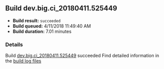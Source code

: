 ## Build dev.big.ci_20180411.525449
- **Build result:** `succeeded`
- **Build queued:** 4/11/2018 11:49:40 AM
- **Build duration:** 7.01 minutes
### Details
Build [dev.big.ci_20180411.525449](https://winappstudio.visualstudio.com/web/build.aspx?pcguid=a4ef43be-68ce-4195-a619-079b4d9834c2&builduri=vstfs%3a%2f%2f%2fBuild%2fBuild%2f25449) succeeded
Find detailed information in the [build log files](https://uwpctdiags.blob.core.windows.net/buildlogs/dev.big.ci_20180411.525449_logs.zip)
